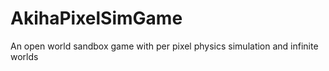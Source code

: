 # AkihaPixelSimGame
An open world sandbox game with per pixel physics simulation and infinite worlds

